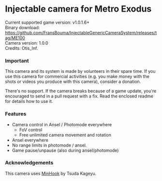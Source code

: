 Injectable camera for Metro Exodus
============================

Current supported game version: v1.0.1.6+  
Binary download: https://github.com/FransBouma/InjectableGenericCameraSystem/releases/tag/ME100  
Camera version: 1.0.0  
Credits: Otis_Inf.  

### Important
This camera and its system is made by volunteers in their spare time. If you use this camera for commercial activities 
(e.g. you make money with the shots or videos you produce with this camera), consider a donation. 

There's no support. If the camera breaks because of a game update, you're encouraged to send in a pull request with a fix.
Read the enclosed readme for details how to use it. 

### Features
- Camera control in Ansel / Photomode everywhere
	- FoV control
	- Free unlimited camera movement and rotation 
- Ansel everywhere
- No range limits in photomode / ansel.
- Game pause/unpause (also during ansel/photomode)

### Acknowledgements
This camera uses [MinHook](https://github.com/TsudaKageyu/minhook) by Tsuda Kageyu.
